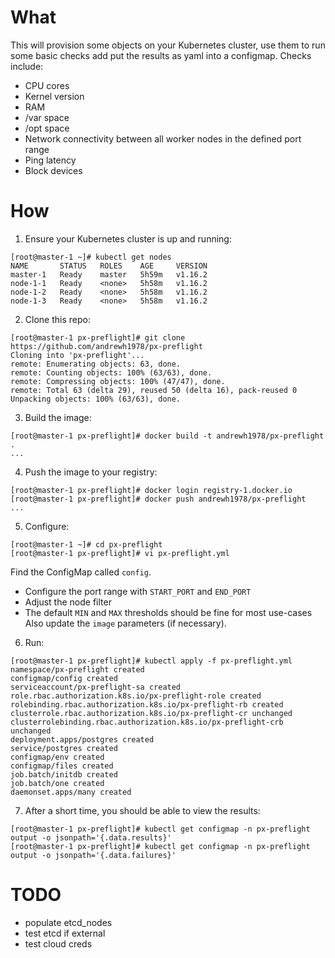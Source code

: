 # What

This will provision some objects on your Kubernetes cluster, use them to run some basic checks add put the results as yaml into a configmap. Checks include:
 * CPU cores
 * Kernel version
 * RAM
 * /var space
 * /opt space
 * Network connectivity between all worker nodes in the defined port range
 * Ping latency
 * Block devices

# How

1. Ensure your Kubernetes cluster is up and running:
```
[root@master-1 ~]# kubectl get nodes
NAME       STATUS   ROLES    AGE     VERSION
master-1   Ready    master   5h59m   v1.16.2
node-1-1   Ready    <none>   5h58m   v1.16.2
node-1-2   Ready    <none>   5h58m   v1.16.2
node-1-3   Ready    <none>   5h58m   v1.16.2
```

2. Clone this repo:
```
[root@master-1 px-preflight]# git clone https://github.com/andrewh1978/px-preflight
Cloning into 'px-preflight'...
remote: Enumerating objects: 63, done.
remote: Counting objects: 100% (63/63), done.
remote: Compressing objects: 100% (47/47), done.
remote: Total 63 (delta 29), reused 50 (delta 16), pack-reused 0
Unpacking objects: 100% (63/63), done.
```

3. Build the image:
```
[root@master-1 px-preflight]# docker build -t andrewh1978/px-preflight .
...
```

4. Push the image to your registry:
```
[root@master-1 px-preflight]# docker login registry-1.docker.io
[root@master-1 px-preflight]# docker push andrewh1978/px-preflight
...
```

5. Configure:
```
[root@master-1 ~]# cd px-preflight
[root@master-1 px-preflight]# vi px-preflight.yml
```
Find the ConfigMap called `config`.
 * Configure the port range with `START_PORT` and `END_PORT`
 * Adjust the node filter
 * The default `MIN` and `MAX` thresholds should be fine for most use-cases
Also update the `image` parameters (if necessary).

6. Run:
```
[root@master-1 px-preflight]# kubectl apply -f px-preflight.yml
namespace/px-preflight created
configmap/config created
serviceaccount/px-preflight-sa created
role.rbac.authorization.k8s.io/px-preflight-role created
rolebinding.rbac.authorization.k8s.io/px-preflight-rb created
clusterrole.rbac.authorization.k8s.io/px-preflight-cr unchanged
clusterrolebinding.rbac.authorization.k8s.io/px-preflight-crb unchanged
deployment.apps/postgres created
service/postgres created
configmap/env created
configmap/files created
job.batch/initdb created
job.batch/one created
daemonset.apps/many created
```

7. After a short time, you should be able to view the results:
```
[root@master-1 px-preflight]# kubectl get configmap -n px-preflight output -o jsonpath='{.data.results}'
[root@master-1 px-preflight]# kubectl get configmap -n px-preflight output -o jsonpath='{.data.failures}'
```

# TODO

 * populate etcd_nodes
 * test etcd if external
 * test cloud creds
